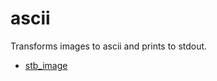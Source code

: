 # ascii

Transforms images to ascii and prints to stdout.

- [stb_image](https://github.com/nothings/stb/blob/master/stb_image.h)
